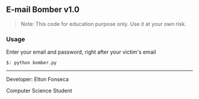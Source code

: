 ## E-mail Bomber v1.0

> Note: This code for education purpose only. Use it at your own risk.

### Usage 

Enter your email and password, right after your victim's email

```
$: python bomber.py

```

***

Developer: Elton Fonseca

Computer Science Student
